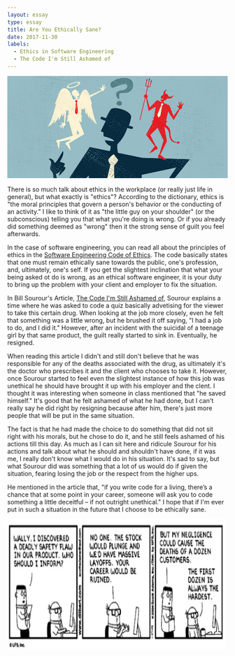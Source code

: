 ```yaml
---
layout: essay
type: essay
title: Are You Ethically Sane?
date: 2017-11-30
labels:
  - Ethics in Software Engineering
  - The Code I'm Still Ashamed of
---
```


<img class="ui image" src="/images/ethics guy.jpg" > 

There is so much talk about ethics in the workplace (or really just life in general), but what exactly is "ethics"? According to the dictionary, ethics is "the moral principles that govern a person's behavior or the conducting of an activity." I like to think of it as "the little guy on your shoulder" (or the subconscious) telling you that what you're doing is wrong. Or if you already did something deemed as "wrong" then it the strong sense of guilt you feel afterwards. 

In the case of software engineering, you can read all about the principles of ethics in the [Software Engineering Code of Ethics](https://www.computer.org/web/education/code-of-ethics). The code basically states that  one must remain ethically sane towards the public, one's profession, and, ultimately, one's self. If you get the slightest inclination that what your being asked ot do is wrong, as an ethical software engineer, it is your duty to bring up the problem with your client and employer to fix the situation.

In Bill Sourour's Article, [The Code I'm Still Ashamed of](https://medium.freecodecamp.org/the-code-im-still-ashamed-of-e4c021dff55e), Sourour explains a time where he was asked to code a quiz basically advetising for the viewer to take this certain drug. When looking at the job more closely, even he felt that something was a little wrong, but he brushed it off saying, "I had a job to do, and I did it." However, after an incident with the suicidal of a teenage girl by that same product, the guilt really started to sink in. Eventually, he resigned. 

When reading this article I didn't and still don't believe that he was responsible for any of the deaths associated with the drug, as ultimately it's the doctor who prescribes it and the client who chooses to take it. However, once Sourour started to feel even the slightest instance of how this job was unethical he should have brought it up with his employer and the clent. I thought it was interesting when someone in class mentioned that "he saved himself." It's good that he felt ashamed of what he had done, but I can't really say he did right by resigning because after him, there's just more people that will be put in the same situation. 

The fact is that he had made the choice to do something that did not sit right with his morals, but he chose to do it, and he still feels ashamed of his actions till this day. As much as I can sit here and ridicule Sourour for his actions and talk about what he should and shouldn't have done, if it was me, I really don't know what I would do in his situation. It's sad to say, but what Sourour did was something that a lot of us would do if given the situation, fearing losing the job or the respect from the higher ups.

He mentioned in the article that, "if you write code for a living, there’s a chance that at some point in your career, someone will ask you to code something a little deceitful – if not outright unethical." I hope that if I'm ever put in such a situation in the future that I choose to be ethically sane. 

<img class="ui image" src="/images/ethics.png" width="500" height ="300" > 

